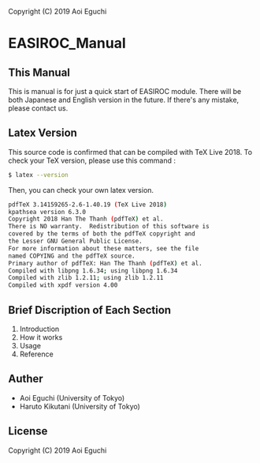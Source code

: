 Copyright (C) 2019 Aoi Eguchi

# EASIROC_Manual

## This Manual
This is manual is for just a quick start of EASIROC module.
There will be both Japanese and English version in the 
future. If there's any mistake, please contact us.

## Latex Version
This source code is confirmed that can be compiled with 
TeX Live 2018. 
To check your TeX version, please use this command : 
```bash
$ latex --version
```
Then, you can check your own latex version.

```bash
pdfTeX 3.14159265-2.6-1.40.19 (TeX Live 2018)
kpathsea version 6.3.0
Copyright 2018 Han The Thanh (pdfTeX) et al.
There is NO warranty.  Redistribution of this software is
covered by the terms of both the pdfTeX copyright and
the Lesser GNU General Public License.
For more information about these matters, see the file
named COPYING and the pdfTeX source.
Primary author of pdfTeX: Han The Thanh (pdfTeX) et al.
Compiled with libpng 1.6.34; using libpng 1.6.34
Compiled with zlib 1.2.11; using zlib 1.2.11
Compiled with xpdf version 4.00
```

## Brief Discription of Each Section
1. Introduction
2. How it works
3. Usage
4. Reference

## Auther
* Aoi Eguchi (University of Tokyo)
* Haruto Kikutani (University of Tokyo)

## License

Copyright (C) 2019 Aoi Eguchi
